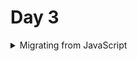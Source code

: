 # Day 3

<details>

<summary>Migrating from JavaScript</summary>

#### TypeScript: Documentation - Migrating from JavaScript

**Excerpt**

How to migrate from JavaScript to TypeScript

---

TypeScript doesn't exist in a vacuum. It was built with the JavaScript ecosystem in mind, and a lot of JavaScript exists today. Converting a JavaScript codebase over to TypeScript is, while somewhat tedious, usually not challenging. In this tutorial, we're going to look at how you might start out. We assume you've read enough of the handbook to write new TypeScript code.

If you're looking to convert a React project, we recommend looking at the [React Conversion Guide](https://github.com/Microsoft/TypeScript-React-Conversion-Guide#typescript-react-conversion-guide) first.

**Setting up your Directories**

If you're writing in plain JavaScript, it's likely that you're running your JavaScript directly, where your `.js` files are in a `src`, `lib`, or `dist` directory, and then ran as desired.

If that's the case, the files that you've written are going to be used as inputs to TypeScript, and you'll run the outputs it produces. During our JS to TS migration, we'll need to separate our input files to prevent TypeScript from overwriting them. If your output files need to reside in a specific directory, then that will be your output directory.

You might also be running some intermediate steps on your JavaScript, such as bundling or using another transpiler like Babel. In this case, you might already have a folder structure like this set up.

From this point on, we're going to assume that your directory is set up something like this:

```
projectRoot
├── src
│   ├── file1.js
│   └── file2.js
├── built
└── tsconfig.json
```

If you have a `tests` folder outside of your `src` directory, you might have one `tsconfig.json` in `src`, and one in `tests` as well.

**Writing a Configuration File**

TypeScript uses a file called `tsconfig.json` for managing your project's options, such as which files you want to include, and what sorts of checking you want to perform. Let's create a bare-bones one for our project:

```
json{  "compilerOptions": {    "outDir": "./built",    "allowJs": true,    "target": "es5"  },  "include": ["./src/**/*"]}
```

Here we're specifying a few things to TypeScript:

1. Read in any files it understands in the `src` directory (with [`include`](https://www.typescriptlang.org/tsconfig#include)).
2. Accept JavaScript files as inputs (with [`allowJs`](https://www.typescriptlang.org/tsconfig#allowJs)).
3. Emit all of the output files in `built` (with [`outDir`](https://www.typescriptlang.org/tsconfig#outDir)).
4. Translate newer JavaScript constructs down to an older version like ECMAScript 5 (using [`target`](https://www.typescriptlang.org/tsconfig#target)).

At this point, if you try running `tsc` at the root of your project, you should see output files in the `built` directory. The layout of files in `built` should look identical to the layout of `src`. You should now have TypeScript working with your project.

**Early Benefits**

Even at this point you can get some great benefits from TypeScript understanding your project. If you open up an editor like [VS Code](https://code.visualstudio.com) or [Visual Studio](https://visualstudio.com), you'll see that you can often get some tooling support like completion. You can also catch certain bugs with options like:

- [`noImplicitReturns`](https://www.typescriptlang.org/tsconfig#noImplicitReturns) which prevents you from forgetting to return at the end of a function.
- [`noFallthroughCasesInSwitch`](https://www.typescriptlang.org/tsconfig#noFallthroughCasesInSwitch) which is helpful if you never want to forget a `break` statement between `case`s in a `switch` block.

TypeScript will also warn about unreachable code and labels, which you can disable with [`allowUnreachableCode`](https://www.typescriptlang.org/tsconfig#allowUnreachableCode) and [`allowUnusedLabels`](https://www.typescriptlang.org/tsconfig#allowUnusedLabels) respectively.

You might have some more build steps in your pipeline. Perhaps you concatenate something to each of your files. Each build tool is different, but we'll do our best to cover the gist of things.

**Gulp**

If you're using Gulp in some fashion, we have a tutorial on [using Gulp](https://www.typescriptlang.org/docs/handbook/gulp.html) with TypeScript, and integrating with common build tools like Browserify, Babelify, and Uglify. You can read more there.

**Webpack**

Webpack integration is pretty simple. You can use `ts-loader`, a TypeScript loader, combined with `source-map-loader` for easier debugging. Simply run

```
shellnpm install ts-loader source-map-loader
```

and merge in options from the following into your `webpack.config.js` file:

```
jsmodule.exports = {  entry: "./src/index.ts",  output: {    filename: "./dist/bundle.js",  },  // Enable sourcemaps for debugging webpack's output.  devtool: "source-map",  resolve: {    // Add '.ts' and '.tsx' as resolvable extensions.    extensions: ["", ".webpack.js", ".web.js", ".ts", ".tsx", ".js"],  },  module: {    rules: [      // All files with a '.ts' or '.tsx' extension will be handled by 'ts-loader'.      { test: /\.tsx?$/, loader: "ts-loader" },      // All output '.js' files will have any sourcemaps re-processed by 'source-map-loader'.      { test: /\.js$/, loader: "source-map-loader" },    ],  },  // Other options...};
```

It's important to note that ts-loader will need to run before any other loader that deals with `.js` files.

The same goes for [awesome-typescript-loader](https://github.com/TypeStrong/ts-loader), another TypeScript loader for Webpack. You can read more about the differences between the two [here](https://github.com/s-panferov/awesome-typescript-loader#differences-between-ts-loader).

You can see an example of using Webpack in our [tutorial on React and Webpack](https://www.typescriptlang.org/docs/handbook/react-&-webpack.html).

**Moving to TypeScript Files**

At this point, you're probably ready to start using TypeScript files. The first step is to rename one of your `.js` files to `.ts`. If your file uses JSX, you'll need to rename it to `.tsx`.

Finished with that step? Great! You've successfully migrated a file from JavaScript to TypeScript!

Of course, that might not feel right. If you open that file in an editor with TypeScript support (or if you run `tsc --pretty`), you might see red squiggles on certain lines. You should think of these the same way you'd think of red squiggles in an editor like Microsoft Word. TypeScript will still translate your code, just like Word will still let you print your documents.

If that sounds too lax for you, you can tighten that behavior up. If, for instance, you _don't_ want TypeScript to compile to JavaScript in the face of errors, you can use the [`noEmitOnError`](https://www.typescriptlang.org/tsconfig#noEmitOnError) option. In that sense, TypeScript has a dial on its strictness, and you can turn that knob up as high as you want.

If you plan on using the stricter settings that are available, it's best to turn them on now (see [Getting Stricter Checks](https://www.typescriptlang.org/docs/handbook/migrating-from-javascript.html#getting-stricter-checks) below). For instance, if you never want TypeScript to silently infer `any` for a type without you explicitly saying so, you can use [`noImplicitAny`](https://www.typescriptlang.org/tsconfig#noImplicitAny) before you start modifying your files. While it might feel somewhat overwhelming, the long-term gains become apparent much more quickly.

**Weeding out Errors**

Like we mentioned, it's not unexpected to get error messages after conversion. The important thing is to actually go one by one through these and decide how to deal with the errors. Often these will be legitimate bugs, but sometimes you'll have to explain what you're trying to do a little better to TypeScript.

**Importing from Modules**

You might start out getting a bunch of errors like `Cannot find name 'require'.`, and `Cannot find name 'define'.`. In these cases, it's likely that you're using modules. While you can just convince TypeScript that these exist by writing out

```
ts// For Node/CommonJSdeclare function require(path: string): any;
```

or

```
ts// For RequireJS/AMDdeclare function define(...args: any[]): any;
```

it's better to get rid of those calls and use TypeScript syntax for imports.

First, you'll need to enable some module system by setting TypeScript's [`module`](https://www.typescriptlang.org/tsconfig#module) option. Valid options are `commonjs`, `amd`, `system`, and `umd`.

If you had the following Node/CommonJS code:

```
jsvar foo = require("foo");foo.doStuff();
```

or the following RequireJS/AMD code:

```
jsdefine(["foo"], function (foo) {  foo.doStuff();});
```

then you would write the following TypeScript code:

```
tsimport foo = require("foo");foo.doStuff();
```

**Getting Declaration Files**

If you started converting over to TypeScript imports, you'll probably run into errors like `Cannot find module 'foo'.`. The issue here is that you likely don't have _declaration files_ to describe your library. Luckily this is pretty easy. If TypeScript complains about a package like `lodash`, you can just write

```
shellnpm install -S @types/lodash
```

If you're using a module option other than `commonjs`, you'll need to set your [`moduleResolution`](https://www.typescriptlang.org/tsconfig#moduleResolution) option to `node`.

After that, you'll be able to import lodash with no issues, and get accurate completions.

**Exporting from Modules**

Typically, exporting from a module involves adding properties to a value like `exports` or `module.exports`. TypeScript allows you to use top-level export statements. For instance, if you exported a function like so:

```
jsmodule.exports.feedPets = function (pets) {  // ...};
```

you could write that out as the following:

```
tsexport function feedPets(pets) {  // ...}
```

Sometimes you'll entirely overwrite the exports object. This is a common pattern people use to make their modules immediately callable like in this snippet:

```
jsvar express = require("express");var app = express();
```

You might have previously written that like so:

```
jsfunction foo() {  // ...}module.exports = foo;
```

In TypeScript, you can model this with the `export =` construct.

```
tsfunction foo() {  // ...}export = foo;
```

**Too many/too few arguments**

You'll sometimes find yourself calling a function with too many/few arguments. Typically, this is a bug, but in some cases, you might have declared a function that uses the `arguments` object instead of writing out any parameters:

```
jsfunction myCoolFunction() {  if (arguments.length == 2 && !Array.isArray(arguments[1])) {    var f = arguments[0];    var arr = arguments[1];    // ...  }  // ...}myCoolFunction(  function (x) {    console.log(x);  },  [1, 2, 3, 4]);myCoolFunction(  function (x) {    console.log(x);  },  1,  2,  3,  4);
```

In this case, we need to use TypeScript to tell any of our callers about the ways `myCoolFunction` can be called using function overloads.

```
tsfunction myCoolFunction(f: (x: number) => void, nums: number[]): void;function myCoolFunction(f: (x: number) => void, ...nums: number[]): void;function myCoolFunction() {  if (arguments.length == 2 && !Array.isArray(arguments[1])) {    var f = arguments[0];    var arr = arguments[1];    // ...  }  // ...}
```

We added two overload signatures to `myCoolFunction`. The first checks states that `myCoolFunction` takes a function (which takes a `number`), and then a list of `number`s. The second one says that it will take a function as well, and then uses a rest parameter (`...nums`) to state that any number of arguments after that need to be `number`s.

**Sequentially Added Properties**

Some people find it more aesthetically pleasing to create an object and add properties immediately after like so:

```
jsvar options = {};options.color = "red";options.volume = 11;
```

TypeScript will say that you can't assign to `color` and `volume` because it first figured out the type of `options` as `{}` which doesn't have any properties. If you instead moved the declarations into the object literal themselves, you'd get no errors:

```
tslet options = {  color: "red",  volume: 11,};
```

You could also define the type of `options` and add a type assertion on the object literal.

```
tsinterface Options {  color: string;  volume: number;}let options = {} as Options;options.color = "red";options.volume = 11;
```

Alternatively, you can just say `options` has the type `any` which is the easiest thing to do, but which will benefit you the least.

**`any`, `Object`, and `{}`**

You might be tempted to use `Object` or `{}` to say that a value can have any property on it because `Object` is, for most purposes, the most general type. However **`any` is actually the type you want to use** in those situations, since it's the most _flexible_ type.

For instance, if you have something that's typed as `Object` you won't be able to call methods like `toLowerCase()` on it. Being more general usually means you can do less with a type, but `any` is special in that it is the most general type while still allowing you to do anything with it. That means you can call it, construct it, access properties on it, etc. Keep in mind though, whenever you use `any`, you lose out on most of the error checking and editor support that TypeScript gives you.

If a decision ever comes down to `Object` and `{}`, you should prefer `{}`. While they are mostly the same, technically `{}` is a more general type than `Object` in certain esoteric cases.

**Getting Stricter Checks**

TypeScript comes with certain checks to give you more safety and analysis of your program. Once you've converted your codebase to TypeScript, you can start enabling these checks for greater safety.

**No Implicit `any`**

There are certain cases where TypeScript can't figure out what certain types should be. To be as lenient as possible, it will decide to use the type `any` in its place. While this is great for migration, using `any` means that you're not getting any type safety, and you won't get the same tooling support you'd get elsewhere. You can tell TypeScript to flag these locations down and give an error with the [`noImplicitAny`](https://www.typescriptlang.org/tsconfig#noImplicitAny) option.

**Strict `null` & `undefined` Checks**

By default, TypeScript assumes that `null` and `undefined` are in the domain of every type. That means anything declared with the type `number` could be `null` or `undefined`. Since `null` and `undefined` are such a frequent source of bugs in JavaScript and TypeScript, TypeScript has the [`strictNullChecks`](https://www.typescriptlang.org/tsconfig#strictNullChecks) option to spare you the stress of worrying about these issues.

When [`strictNullChecks`](https://www.typescriptlang.org/tsconfig#strictNullChecks) is enabled, `null` and `undefined` get their own types called `null` and `undefined` respectively. Whenever anything is _possibly_ `null`, you can use a union type with the original type. So for instance, if something could be a `number` or `null`, you'd write the type out as `number | null`.

If you ever have a value that TypeScript thinks is possibly `null`/`undefined`, but you know better, you can use the postfix `!` operator to tell it otherwise.

```
tsdeclare var foo: string[] | null;foo.length; // error - 'foo' is possibly 'null'foo!.length; // okay - 'foo!' just has type 'string[]'
```

As a heads up, when using [`strictNullChecks`](https://www.typescriptlang.org/tsconfig#strictNullChecks), your dependencies may need to be updated to use [`strictNullChecks`](https://www.typescriptlang.org/tsconfig#strictNullChecks) as well.

**No Implicit `any` for `this`**

When you use the `this` keyword outside of classes, it has the type `any` by default. For instance, imagine a `Point` class, and imagine a function that we wish to add as a method:

```
tsclass Point {  constructor(public x, public y) {}  getDistance(p: Point) {    let dx = p.x - this.x;    let dy = p.y - this.y;    return Math.sqrt(dx ** 2 + dy ** 2);  }}// ...// Reopen the interface.interface Point {  distanceFromOrigin(): number;}Point.prototype.distanceFromOrigin = function () {  return this.getDistance({ x: 0, y: 0 });};
```

This has the same problems we mentioned above - we could easily have misspelled `getDistance` and not gotten an error. For this reason, TypeScript has the [`noImplicitThis`](https://www.typescriptlang.org/tsconfig#noImplicitThis) option. When that option is set, TypeScript will issue an error when `this` is used without an explicit (or inferred) type. The fix is to use a `this`-parameter to give an explicit type in the interface or in the function itself:

```
tsPoint.prototype.distanceFromOrigin = function (this: Point) {  return this.getDistance({ x: 0, y: 0 });};
```

</details>
